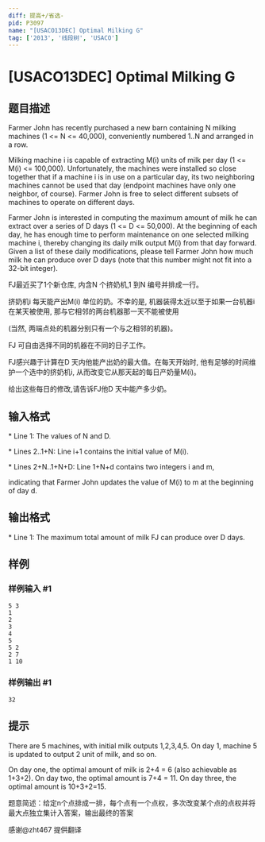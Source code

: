 ```yaml
---
diff: 提高+/省选-
pid: P3097
name: "[USACO13DEC] Optimal Milking G"
tag: ['2013', '线段树', 'USACO']
---
```

# [USACO13DEC] Optimal Milking G
## 题目描述

Farmer John has recently purchased a new barn containing N milking machines (1 <= N <= 40,000), conveniently numbered 1..N and arranged in a row.

Milking machine i is capable of extracting M(i) units of milk per day (1 <= M(i) <= 100,000).  Unfortunately, the machines were installed so close together that if a machine i is in use on a particular day, its two neighboring machines cannot be used that day (endpoint machines have only one neighbor, of course).  Farmer John is free to select different subsets of machines to operate on different days.

Farmer John is interested in computing the maximum amount of milk he can extract over a series of D days (1 <= D <= 50,000).  At the beginning of each day, he has enough time to perform maintenance on one selected milking machine i, thereby changing its daily milk output M(i) from that day forward. Given a list of these daily modifications, please tell Farmer John how much milk he can produce over D days (note that this number might not fit into a 32-bit integer).

FJ最近买了1个新仓库, 内含N 个挤奶机,1 到N 编号并排成一行。


挤奶机i 每天能产出M(i) 单位的奶。不幸的是, 机器装得太近以至于如果一台机器i 在某天被使用, 那与它相邻的两台机器那一天不能被使用


(当然, 两端点处的机器分别只有一个与之相邻的机器)。


FJ 可自由选择不同的机器在不同的日子工作。


FJ感兴趣于计算在D 天内他能产出奶的最大值。在每天开始时, 他有足够的时间维护一个选中的挤奶机i, 从而改变它从那天起的每日产奶量M(i)。


给出这些每日的修改,请告诉FJ他D 天中能产多少奶。

## 输入格式

\* Line 1: The values of N and D.

\* Lines 2..1+N: Line i+1 contains the initial value of M(i).

\* Lines 2+N..1+N+D: Line 1+N+d contains two integers i and m,

indicating that Farmer John updates the value of M(i) to m at the beginning of day d.

## 输出格式

\* Line 1: The maximum total amount of milk FJ can produce over D days.

## 样例

### 样例输入 #1
```
5 3 
1 
2 
3 
4 
5 
5 2 
2 7 
1 10 

```
### 样例输出 #1
```
32 

```
## 提示

There are 5 machines, with initial milk outputs 1,2,3,4,5.  On day 1, machine 5 is updated to output 2 unit of milk, and so on.


On day one, the optimal amount of milk is 2+4 = 6 (also achievable as 1+3+2).  On day two, the optimal amount is 7+4 = 11.  On day three, the optimal amount is 10+3+2=15.

题意简述：给定n个点排成一排，每个点有一个点权，多次改变某个点的点权并将最大点独立集计入答案，输出最终的答案

感谢@zht467 提供翻译

